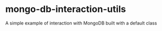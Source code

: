 # mongo-db-interaction-utils
A simple example of interaction with MongoDB built with a default class
